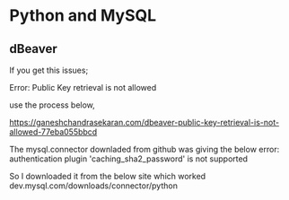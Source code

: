 # Python and MySQL

## dBeaver

If you get this issues;

Error: Public Key retrieval is not allowed

use the process below,

https://ganeshchandrasekaran.com/dbeaver-public-key-retrieval-is-not-allowed-77eba055bbcd


The mysql.connector downladed from github was giving the below error:
authentication plugin 'caching_sha2_password' is not supported

So I downloaded it from the below site which worked
dev.mysql.com/downloads/connector/python 

